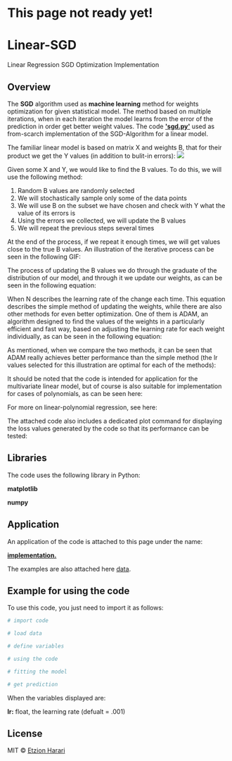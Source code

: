 # This page not ready yet!

# Linear-SGD
Linear Regression SGD Optimization Implementation

## Overview
The **SGD** algorithm used as **machine learning** method for weights optimization for given statistical model. The method based on multiple iterations, when in each iteration the model learns from the error of the prediction in order get better weight values. The code [**'sgd.py'**](https://github.com/EtzionR/Linear-SGD/sgd.py) used as from-scarch implementation of the SGD-Algorithm for a linear model.

The familiar linear model is based on matrix X and weights B, that for their product we get the Y values (in addition to bulit-in errors):
<img src="https://render.githubusercontent.com/render/math?math=  Y = BX + \varepsilon">

Given some X and Y, we would like to find the B values. To do this, we will use the following method:
1. Random B values ​​are randomly selected
2. We will stochastically sample only some of the data points
3. We will use B on the subset we have chosen and check with Y what the value of its errors is
4. Using the errors we collected, we will update the B values
5. We will repeat the previous steps several times

At the end of the process, if we repeat it enough times, we will get values ​​close to the true B values. An illustration of the iterative process can be seen in the following GIF:

The process of updating the B values ​​we do through the graduate of the distribution of our model, and through it we update our weights, as can be seen in the following equation:

When N describes the learning rate of the change each time. This equation describes the simple method of updating the weights, while there are also other methods for even better optimization. One of them is ADAM, an algorithm designed to find the values ​​of the weights in a particularly efficient and fast way, based on adjusting the learning rate for each weight individually, as can be seen in the following equation:

As mentioned, when we compare the two methods, it can be seen that ADAM really achieves better performance than the simple method (the lr values ​​selected for this illustration are optimal for each of the methods):

It should be noted that the code is intended for application for the multivariate linear model, but of course is also suitable for implementation for cases of polynomials, as can be seen here:

For more on linear-polynomial regression, see here:

The attached code also includes a dedicated plot command for displaying the loss values ​​generated by the code so that its performance can be tested:

## Libraries
The code uses the following library in Python:

**matplotlib**

**numpy**

## Application
An application of the code is attached to this page under the name: 

[**implementation.**]()

The examples are also attached here [data](https://github.com/EtzionR/My-TF-AutoEncoder/tree/main/data).


## Example for using the code
To use this code, you just need to import it as follows:
``` sh
# import code

# load data

# define variables

# using the code

# fitting the model

# get prediction

```

When the variables displayed are:

**lr:** float, the learning rate  (defualt = .001)

## License
MIT © [Etzion Harari](https://github.com/EtzionR)


